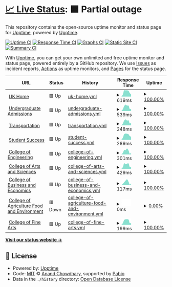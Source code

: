 # [📈 Live Status](https://demo.upptime.js.org): <!--live status--> **🟧 Partial outage**

This repository contains the open-source uptime monitor and status page for [Upptime](https://upptime.js.org), powered by [Upptime](https://github.com/upptime/upptime).

[![Uptime CI](https://github.com/justin-sumner/uky-upptime/workflows/Uptime%20CI/badge.svg)](https://github.com/justin-sumner/uky-upptime/actions?query=workflow%3A%22Uptime+CI%22)
[![Response Time CI](https://github.com/justin-sumner/uky-upptime/workflows/Response%20Time%20CI/badge.svg)](https://github.com/justin-sumner/uky-upptime/actions?query=workflow%3A%22Response+Time+CI%22)
[![Graphs CI](https://github.com/justin-sumner/uky-upptime/workflows/Graphs%20CI/badge.svg)](https://github.com/justin-sumner/uky-upptime/actions?query=workflow%3A%22Graphs+CI%22)
[![Static Site CI](https://github.com/justin-sumner/uky-upptime/workflows/Static%20Site%20CI/badge.svg)](https://github.com/justin-sumner/uky-upptime/actions?query=workflow%3A%22Static+Site+CI%22)
[![Summary CI](https://github.com/justin-sumner/uky-upptime/workflows/Summary%20CI/badge.svg)](https://github.com/justin-sumner/uky-upptime/actions?query=workflow%3A%22Summary+CI%22)

With [Upptime](https://upptime.js.org), you can get your own unlimited and free uptime monitor and status page, powered entirely by a GitHub repository. We use [Issues](https://github.com/upptime/upptime/issues) as incident reports, [Actions](https://github.com/justin-sumner/uky-upptime/actions) as uptime monitors, and [Pages](https://demo.upptime.js.org) for the status page.

<!--start: status pages-->
<!-- This summary is generated by Upptime (https://github.com/upptime/upptime) -->
<!-- Do not edit this manually, your changes will be overwritten -->
<!-- prettier-ignore -->
| URL | Status | History | Response Time | Uptime |
| --- | ------ | ------- | ------------- | ------ |
| <img alt="" src="https://icons.duckduckgo.com/ip3/www.uky.edu.ico" height="13"> [UK Home](https://www.uky.edu) | 🟩 Up | [uk-home.yml](https://github.com/justin-sumner/uky-upptime/commits/HEAD/history/uk-home.yml) | <details><summary><img alt="Response time graph" src="./graphs/uk-home/response-time-week.png" height="20"> 619ms</summary><br><a href="https://justin-sumner.github.io/uky-upptime/history/uk-home"><img alt="Response time 812" src="https://img.shields.io/endpoint?url=https%3A%2F%2Fraw.githubusercontent.com%2Fjustin-sumner%2Fuky-upptime%2FHEAD%2Fapi%2Fuk-home%2Fresponse-time.json"></a><br><a href="https://justin-sumner.github.io/uky-upptime/history/uk-home"><img alt="24-hour response time 360" src="https://img.shields.io/endpoint?url=https%3A%2F%2Fraw.githubusercontent.com%2Fjustin-sumner%2Fuky-upptime%2FHEAD%2Fapi%2Fuk-home%2Fresponse-time-day.json"></a><br><a href="https://justin-sumner.github.io/uky-upptime/history/uk-home"><img alt="7-day response time 619" src="https://img.shields.io/endpoint?url=https%3A%2F%2Fraw.githubusercontent.com%2Fjustin-sumner%2Fuky-upptime%2FHEAD%2Fapi%2Fuk-home%2Fresponse-time-week.json"></a><br><a href="https://justin-sumner.github.io/uky-upptime/history/uk-home"><img alt="30-day response time 569" src="https://img.shields.io/endpoint?url=https%3A%2F%2Fraw.githubusercontent.com%2Fjustin-sumner%2Fuky-upptime%2FHEAD%2Fapi%2Fuk-home%2Fresponse-time-month.json"></a><br><a href="https://justin-sumner.github.io/uky-upptime/history/uk-home"><img alt="1-year response time 812" src="https://img.shields.io/endpoint?url=https%3A%2F%2Fraw.githubusercontent.com%2Fjustin-sumner%2Fuky-upptime%2FHEAD%2Fapi%2Fuk-home%2Fresponse-time-year.json"></a></details> | <details><summary><a href="https://justin-sumner.github.io/uky-upptime/history/uk-home">100.00%</a></summary><a href="https://justin-sumner.github.io/uky-upptime/history/uk-home"><img alt="All-time uptime 99.95%" src="https://img.shields.io/endpoint?url=https%3A%2F%2Fraw.githubusercontent.com%2Fjustin-sumner%2Fuky-upptime%2FHEAD%2Fapi%2Fuk-home%2Fuptime.json"></a><br><a href="https://justin-sumner.github.io/uky-upptime/history/uk-home"><img alt="24-hour uptime 100.00%" src="https://img.shields.io/endpoint?url=https%3A%2F%2Fraw.githubusercontent.com%2Fjustin-sumner%2Fuky-upptime%2FHEAD%2Fapi%2Fuk-home%2Fuptime-day.json"></a><br><a href="https://justin-sumner.github.io/uky-upptime/history/uk-home"><img alt="7-day uptime 100.00%" src="https://img.shields.io/endpoint?url=https%3A%2F%2Fraw.githubusercontent.com%2Fjustin-sumner%2Fuky-upptime%2FHEAD%2Fapi%2Fuk-home%2Fuptime-week.json"></a><br><a href="https://justin-sumner.github.io/uky-upptime/history/uk-home"><img alt="30-day uptime 100.00%" src="https://img.shields.io/endpoint?url=https%3A%2F%2Fraw.githubusercontent.com%2Fjustin-sumner%2Fuky-upptime%2FHEAD%2Fapi%2Fuk-home%2Fuptime-month.json"></a><br><a href="https://justin-sumner.github.io/uky-upptime/history/uk-home"><img alt="1-year uptime 99.95%" src="https://img.shields.io/endpoint?url=https%3A%2F%2Fraw.githubusercontent.com%2Fjustin-sumner%2Fuky-upptime%2FHEAD%2Fapi%2Fuk-home%2Fuptime-year.json"></a></details>
| <img alt="" src="https://icons.duckduckgo.com/ip3/admission.uky.edu.ico" height="13"> [Undergraduate Admissions](https://admission.uky.edu) | 🟩 Up | [undergraduate-admissions.yml](https://github.com/justin-sumner/uky-upptime/commits/HEAD/history/undergraduate-admissions.yml) | <details><summary><img alt="Response time graph" src="./graphs/undergraduate-admissions/response-time-week.png" height="20"> 539ms</summary><br><a href="https://justin-sumner.github.io/uky-upptime/history/undergraduate-admissions"><img alt="Response time 624" src="https://img.shields.io/endpoint?url=https%3A%2F%2Fraw.githubusercontent.com%2Fjustin-sumner%2Fuky-upptime%2FHEAD%2Fapi%2Fundergraduate-admissions%2Fresponse-time.json"></a><br><a href="https://justin-sumner.github.io/uky-upptime/history/undergraduate-admissions"><img alt="24-hour response time 241" src="https://img.shields.io/endpoint?url=https%3A%2F%2Fraw.githubusercontent.com%2Fjustin-sumner%2Fuky-upptime%2FHEAD%2Fapi%2Fundergraduate-admissions%2Fresponse-time-day.json"></a><br><a href="https://justin-sumner.github.io/uky-upptime/history/undergraduate-admissions"><img alt="7-day response time 539" src="https://img.shields.io/endpoint?url=https%3A%2F%2Fraw.githubusercontent.com%2Fjustin-sumner%2Fuky-upptime%2FHEAD%2Fapi%2Fundergraduate-admissions%2Fresponse-time-week.json"></a><br><a href="https://justin-sumner.github.io/uky-upptime/history/undergraduate-admissions"><img alt="30-day response time 469" src="https://img.shields.io/endpoint?url=https%3A%2F%2Fraw.githubusercontent.com%2Fjustin-sumner%2Fuky-upptime%2FHEAD%2Fapi%2Fundergraduate-admissions%2Fresponse-time-month.json"></a><br><a href="https://justin-sumner.github.io/uky-upptime/history/undergraduate-admissions"><img alt="1-year response time 624" src="https://img.shields.io/endpoint?url=https%3A%2F%2Fraw.githubusercontent.com%2Fjustin-sumner%2Fuky-upptime%2FHEAD%2Fapi%2Fundergraduate-admissions%2Fresponse-time-year.json"></a></details> | <details><summary><a href="https://justin-sumner.github.io/uky-upptime/history/undergraduate-admissions">100.00%</a></summary><a href="https://justin-sumner.github.io/uky-upptime/history/undergraduate-admissions"><img alt="All-time uptime 99.90%" src="https://img.shields.io/endpoint?url=https%3A%2F%2Fraw.githubusercontent.com%2Fjustin-sumner%2Fuky-upptime%2FHEAD%2Fapi%2Fundergraduate-admissions%2Fuptime.json"></a><br><a href="https://justin-sumner.github.io/uky-upptime/history/undergraduate-admissions"><img alt="24-hour uptime 100.00%" src="https://img.shields.io/endpoint?url=https%3A%2F%2Fraw.githubusercontent.com%2Fjustin-sumner%2Fuky-upptime%2FHEAD%2Fapi%2Fundergraduate-admissions%2Fuptime-day.json"></a><br><a href="https://justin-sumner.github.io/uky-upptime/history/undergraduate-admissions"><img alt="7-day uptime 100.00%" src="https://img.shields.io/endpoint?url=https%3A%2F%2Fraw.githubusercontent.com%2Fjustin-sumner%2Fuky-upptime%2FHEAD%2Fapi%2Fundergraduate-admissions%2Fuptime-week.json"></a><br><a href="https://justin-sumner.github.io/uky-upptime/history/undergraduate-admissions"><img alt="30-day uptime 100.00%" src="https://img.shields.io/endpoint?url=https%3A%2F%2Fraw.githubusercontent.com%2Fjustin-sumner%2Fuky-upptime%2FHEAD%2Fapi%2Fundergraduate-admissions%2Fuptime-month.json"></a><br><a href="https://justin-sumner.github.io/uky-upptime/history/undergraduate-admissions"><img alt="1-year uptime 99.90%" src="https://img.shields.io/endpoint?url=https%3A%2F%2Fraw.githubusercontent.com%2Fjustin-sumner%2Fuky-upptime%2FHEAD%2Fapi%2Fundergraduate-admissions%2Fuptime-year.json"></a></details>
| <img alt="" src="https://icons.duckduckgo.com/ip3/transportation.uky.edu.ico" height="13"> [Transportation](https://transportation.uky.edu) | 🟩 Up | [transportation.yml](https://github.com/justin-sumner/uky-upptime/commits/HEAD/history/transportation.yml) | <details><summary><img alt="Response time graph" src="./graphs/transportation/response-time-week.png" height="20"> 248ms</summary><br><a href="https://justin-sumner.github.io/uky-upptime/history/transportation"><img alt="Response time 587" src="https://img.shields.io/endpoint?url=https%3A%2F%2Fraw.githubusercontent.com%2Fjustin-sumner%2Fuky-upptime%2FHEAD%2Fapi%2Ftransportation%2Fresponse-time.json"></a><br><a href="https://justin-sumner.github.io/uky-upptime/history/transportation"><img alt="24-hour response time 231" src="https://img.shields.io/endpoint?url=https%3A%2F%2Fraw.githubusercontent.com%2Fjustin-sumner%2Fuky-upptime%2FHEAD%2Fapi%2Ftransportation%2Fresponse-time-day.json"></a><br><a href="https://justin-sumner.github.io/uky-upptime/history/transportation"><img alt="7-day response time 248" src="https://img.shields.io/endpoint?url=https%3A%2F%2Fraw.githubusercontent.com%2Fjustin-sumner%2Fuky-upptime%2FHEAD%2Fapi%2Ftransportation%2Fresponse-time-week.json"></a><br><a href="https://justin-sumner.github.io/uky-upptime/history/transportation"><img alt="30-day response time 333" src="https://img.shields.io/endpoint?url=https%3A%2F%2Fraw.githubusercontent.com%2Fjustin-sumner%2Fuky-upptime%2FHEAD%2Fapi%2Ftransportation%2Fresponse-time-month.json"></a><br><a href="https://justin-sumner.github.io/uky-upptime/history/transportation"><img alt="1-year response time 587" src="https://img.shields.io/endpoint?url=https%3A%2F%2Fraw.githubusercontent.com%2Fjustin-sumner%2Fuky-upptime%2FHEAD%2Fapi%2Ftransportation%2Fresponse-time-year.json"></a></details> | <details><summary><a href="https://justin-sumner.github.io/uky-upptime/history/transportation">100.00%</a></summary><a href="https://justin-sumner.github.io/uky-upptime/history/transportation"><img alt="All-time uptime 99.89%" src="https://img.shields.io/endpoint?url=https%3A%2F%2Fraw.githubusercontent.com%2Fjustin-sumner%2Fuky-upptime%2FHEAD%2Fapi%2Ftransportation%2Fuptime.json"></a><br><a href="https://justin-sumner.github.io/uky-upptime/history/transportation"><img alt="24-hour uptime 100.00%" src="https://img.shields.io/endpoint?url=https%3A%2F%2Fraw.githubusercontent.com%2Fjustin-sumner%2Fuky-upptime%2FHEAD%2Fapi%2Ftransportation%2Fuptime-day.json"></a><br><a href="https://justin-sumner.github.io/uky-upptime/history/transportation"><img alt="7-day uptime 100.00%" src="https://img.shields.io/endpoint?url=https%3A%2F%2Fraw.githubusercontent.com%2Fjustin-sumner%2Fuky-upptime%2FHEAD%2Fapi%2Ftransportation%2Fuptime-week.json"></a><br><a href="https://justin-sumner.github.io/uky-upptime/history/transportation"><img alt="30-day uptime 100.00%" src="https://img.shields.io/endpoint?url=https%3A%2F%2Fraw.githubusercontent.com%2Fjustin-sumner%2Fuky-upptime%2FHEAD%2Fapi%2Ftransportation%2Fuptime-month.json"></a><br><a href="https://justin-sumner.github.io/uky-upptime/history/transportation"><img alt="1-year uptime 99.89%" src="https://img.shields.io/endpoint?url=https%3A%2F%2Fraw.githubusercontent.com%2Fjustin-sumner%2Fuky-upptime%2FHEAD%2Fapi%2Ftransportation%2Fuptime-year.json"></a></details>
| <img alt="" src="https://icons.duckduckgo.com/ip3/studentsuccess.uky.edu.ico" height="13"> [Student Success](https://studentsuccess.uky.edu) | 🟩 Up | [student-success.yml](https://github.com/justin-sumner/uky-upptime/commits/HEAD/history/student-success.yml) | <details><summary><img alt="Response time graph" src="./graphs/student-success/response-time-week.png" height="20"> 289ms</summary><br><a href="https://justin-sumner.github.io/uky-upptime/history/student-success"><img alt="Response time 695" src="https://img.shields.io/endpoint?url=https%3A%2F%2Fraw.githubusercontent.com%2Fjustin-sumner%2Fuky-upptime%2FHEAD%2Fapi%2Fstudent-success%2Fresponse-time.json"></a><br><a href="https://justin-sumner.github.io/uky-upptime/history/student-success"><img alt="24-hour response time 208" src="https://img.shields.io/endpoint?url=https%3A%2F%2Fraw.githubusercontent.com%2Fjustin-sumner%2Fuky-upptime%2FHEAD%2Fapi%2Fstudent-success%2Fresponse-time-day.json"></a><br><a href="https://justin-sumner.github.io/uky-upptime/history/student-success"><img alt="7-day response time 289" src="https://img.shields.io/endpoint?url=https%3A%2F%2Fraw.githubusercontent.com%2Fjustin-sumner%2Fuky-upptime%2FHEAD%2Fapi%2Fstudent-success%2Fresponse-time-week.json"></a><br><a href="https://justin-sumner.github.io/uky-upptime/history/student-success"><img alt="30-day response time 398" src="https://img.shields.io/endpoint?url=https%3A%2F%2Fraw.githubusercontent.com%2Fjustin-sumner%2Fuky-upptime%2FHEAD%2Fapi%2Fstudent-success%2Fresponse-time-month.json"></a><br><a href="https://justin-sumner.github.io/uky-upptime/history/student-success"><img alt="1-year response time 695" src="https://img.shields.io/endpoint?url=https%3A%2F%2Fraw.githubusercontent.com%2Fjustin-sumner%2Fuky-upptime%2FHEAD%2Fapi%2Fstudent-success%2Fresponse-time-year.json"></a></details> | <details><summary><a href="https://justin-sumner.github.io/uky-upptime/history/student-success">100.00%</a></summary><a href="https://justin-sumner.github.io/uky-upptime/history/student-success"><img alt="All-time uptime 99.87%" src="https://img.shields.io/endpoint?url=https%3A%2F%2Fraw.githubusercontent.com%2Fjustin-sumner%2Fuky-upptime%2FHEAD%2Fapi%2Fstudent-success%2Fuptime.json"></a><br><a href="https://justin-sumner.github.io/uky-upptime/history/student-success"><img alt="24-hour uptime 100.00%" src="https://img.shields.io/endpoint?url=https%3A%2F%2Fraw.githubusercontent.com%2Fjustin-sumner%2Fuky-upptime%2FHEAD%2Fapi%2Fstudent-success%2Fuptime-day.json"></a><br><a href="https://justin-sumner.github.io/uky-upptime/history/student-success"><img alt="7-day uptime 100.00%" src="https://img.shields.io/endpoint?url=https%3A%2F%2Fraw.githubusercontent.com%2Fjustin-sumner%2Fuky-upptime%2FHEAD%2Fapi%2Fstudent-success%2Fuptime-week.json"></a><br><a href="https://justin-sumner.github.io/uky-upptime/history/student-success"><img alt="30-day uptime 99.95%" src="https://img.shields.io/endpoint?url=https%3A%2F%2Fraw.githubusercontent.com%2Fjustin-sumner%2Fuky-upptime%2FHEAD%2Fapi%2Fstudent-success%2Fuptime-month.json"></a><br><a href="https://justin-sumner.github.io/uky-upptime/history/student-success"><img alt="1-year uptime 99.87%" src="https://img.shields.io/endpoint?url=https%3A%2F%2Fraw.githubusercontent.com%2Fjustin-sumner%2Fuky-upptime%2FHEAD%2Fapi%2Fstudent-success%2Fuptime-year.json"></a></details>
| <img alt="" src="https://icons.duckduckgo.com/ip3/engr.uky.edu.ico" height="13"> [College of Engineering](https://engr.uky.edu) | 🟩 Up | [college-of-engineering.yml](https://github.com/justin-sumner/uky-upptime/commits/HEAD/history/college-of-engineering.yml) | <details><summary><img alt="Response time graph" src="./graphs/college-of-engineering/response-time-week.png" height="20"> 301ms</summary><br><a href="https://justin-sumner.github.io/uky-upptime/history/college-of-engineering"><img alt="Response time 511" src="https://img.shields.io/endpoint?url=https%3A%2F%2Fraw.githubusercontent.com%2Fjustin-sumner%2Fuky-upptime%2FHEAD%2Fapi%2Fcollege-of-engineering%2Fresponse-time.json"></a><br><a href="https://justin-sumner.github.io/uky-upptime/history/college-of-engineering"><img alt="24-hour response time 186" src="https://img.shields.io/endpoint?url=https%3A%2F%2Fraw.githubusercontent.com%2Fjustin-sumner%2Fuky-upptime%2FHEAD%2Fapi%2Fcollege-of-engineering%2Fresponse-time-day.json"></a><br><a href="https://justin-sumner.github.io/uky-upptime/history/college-of-engineering"><img alt="7-day response time 301" src="https://img.shields.io/endpoint?url=https%3A%2F%2Fraw.githubusercontent.com%2Fjustin-sumner%2Fuky-upptime%2FHEAD%2Fapi%2Fcollege-of-engineering%2Fresponse-time-week.json"></a><br><a href="https://justin-sumner.github.io/uky-upptime/history/college-of-engineering"><img alt="30-day response time 312" src="https://img.shields.io/endpoint?url=https%3A%2F%2Fraw.githubusercontent.com%2Fjustin-sumner%2Fuky-upptime%2FHEAD%2Fapi%2Fcollege-of-engineering%2Fresponse-time-month.json"></a><br><a href="https://justin-sumner.github.io/uky-upptime/history/college-of-engineering"><img alt="1-year response time 511" src="https://img.shields.io/endpoint?url=https%3A%2F%2Fraw.githubusercontent.com%2Fjustin-sumner%2Fuky-upptime%2FHEAD%2Fapi%2Fcollege-of-engineering%2Fresponse-time-year.json"></a></details> | <details><summary><a href="https://justin-sumner.github.io/uky-upptime/history/college-of-engineering">100.00%</a></summary><a href="https://justin-sumner.github.io/uky-upptime/history/college-of-engineering"><img alt="All-time uptime 99.95%" src="https://img.shields.io/endpoint?url=https%3A%2F%2Fraw.githubusercontent.com%2Fjustin-sumner%2Fuky-upptime%2FHEAD%2Fapi%2Fcollege-of-engineering%2Fuptime.json"></a><br><a href="https://justin-sumner.github.io/uky-upptime/history/college-of-engineering"><img alt="24-hour uptime 100.00%" src="https://img.shields.io/endpoint?url=https%3A%2F%2Fraw.githubusercontent.com%2Fjustin-sumner%2Fuky-upptime%2FHEAD%2Fapi%2Fcollege-of-engineering%2Fuptime-day.json"></a><br><a href="https://justin-sumner.github.io/uky-upptime/history/college-of-engineering"><img alt="7-day uptime 100.00%" src="https://img.shields.io/endpoint?url=https%3A%2F%2Fraw.githubusercontent.com%2Fjustin-sumner%2Fuky-upptime%2FHEAD%2Fapi%2Fcollege-of-engineering%2Fuptime-week.json"></a><br><a href="https://justin-sumner.github.io/uky-upptime/history/college-of-engineering"><img alt="30-day uptime 100.00%" src="https://img.shields.io/endpoint?url=https%3A%2F%2Fraw.githubusercontent.com%2Fjustin-sumner%2Fuky-upptime%2FHEAD%2Fapi%2Fcollege-of-engineering%2Fuptime-month.json"></a><br><a href="https://justin-sumner.github.io/uky-upptime/history/college-of-engineering"><img alt="1-year uptime 99.95%" src="https://img.shields.io/endpoint?url=https%3A%2F%2Fraw.githubusercontent.com%2Fjustin-sumner%2Fuky-upptime%2FHEAD%2Fapi%2Fcollege-of-engineering%2Fuptime-year.json"></a></details>
| <img alt="" src="https://icons.duckduckgo.com/ip3/as.uky.edu.ico" height="13"> [College of Arts and Sciences](https://as.uky.edu) | 🟩 Up | [college-of-arts-and-sciences.yml](https://github.com/justin-sumner/uky-upptime/commits/HEAD/history/college-of-arts-and-sciences.yml) | <details><summary><img alt="Response time graph" src="./graphs/college-of-arts-and-sciences/response-time-week.png" height="20"> 429ms</summary><br><a href="https://justin-sumner.github.io/uky-upptime/history/college-of-arts-and-sciences"><img alt="Response time 1859" src="https://img.shields.io/endpoint?url=https%3A%2F%2Fraw.githubusercontent.com%2Fjustin-sumner%2Fuky-upptime%2FHEAD%2Fapi%2Fcollege-of-arts-and-sciences%2Fresponse-time.json"></a><br><a href="https://justin-sumner.github.io/uky-upptime/history/college-of-arts-and-sciences"><img alt="24-hour response time 247" src="https://img.shields.io/endpoint?url=https%3A%2F%2Fraw.githubusercontent.com%2Fjustin-sumner%2Fuky-upptime%2FHEAD%2Fapi%2Fcollege-of-arts-and-sciences%2Fresponse-time-day.json"></a><br><a href="https://justin-sumner.github.io/uky-upptime/history/college-of-arts-and-sciences"><img alt="7-day response time 429" src="https://img.shields.io/endpoint?url=https%3A%2F%2Fraw.githubusercontent.com%2Fjustin-sumner%2Fuky-upptime%2FHEAD%2Fapi%2Fcollege-of-arts-and-sciences%2Fresponse-time-week.json"></a><br><a href="https://justin-sumner.github.io/uky-upptime/history/college-of-arts-and-sciences"><img alt="30-day response time 567" src="https://img.shields.io/endpoint?url=https%3A%2F%2Fraw.githubusercontent.com%2Fjustin-sumner%2Fuky-upptime%2FHEAD%2Fapi%2Fcollege-of-arts-and-sciences%2Fresponse-time-month.json"></a><br><a href="https://justin-sumner.github.io/uky-upptime/history/college-of-arts-and-sciences"><img alt="1-year response time 1859" src="https://img.shields.io/endpoint?url=https%3A%2F%2Fraw.githubusercontent.com%2Fjustin-sumner%2Fuky-upptime%2FHEAD%2Fapi%2Fcollege-of-arts-and-sciences%2Fresponse-time-year.json"></a></details> | <details><summary><a href="https://justin-sumner.github.io/uky-upptime/history/college-of-arts-and-sciences">100.00%</a></summary><a href="https://justin-sumner.github.io/uky-upptime/history/college-of-arts-and-sciences"><img alt="All-time uptime 99.79%" src="https://img.shields.io/endpoint?url=https%3A%2F%2Fraw.githubusercontent.com%2Fjustin-sumner%2Fuky-upptime%2FHEAD%2Fapi%2Fcollege-of-arts-and-sciences%2Fuptime.json"></a><br><a href="https://justin-sumner.github.io/uky-upptime/history/college-of-arts-and-sciences"><img alt="24-hour uptime 100.00%" src="https://img.shields.io/endpoint?url=https%3A%2F%2Fraw.githubusercontent.com%2Fjustin-sumner%2Fuky-upptime%2FHEAD%2Fapi%2Fcollege-of-arts-and-sciences%2Fuptime-day.json"></a><br><a href="https://justin-sumner.github.io/uky-upptime/history/college-of-arts-and-sciences"><img alt="7-day uptime 100.00%" src="https://img.shields.io/endpoint?url=https%3A%2F%2Fraw.githubusercontent.com%2Fjustin-sumner%2Fuky-upptime%2FHEAD%2Fapi%2Fcollege-of-arts-and-sciences%2Fuptime-week.json"></a><br><a href="https://justin-sumner.github.io/uky-upptime/history/college-of-arts-and-sciences"><img alt="30-day uptime 100.00%" src="https://img.shields.io/endpoint?url=https%3A%2F%2Fraw.githubusercontent.com%2Fjustin-sumner%2Fuky-upptime%2FHEAD%2Fapi%2Fcollege-of-arts-and-sciences%2Fuptime-month.json"></a><br><a href="https://justin-sumner.github.io/uky-upptime/history/college-of-arts-and-sciences"><img alt="1-year uptime 99.79%" src="https://img.shields.io/endpoint?url=https%3A%2F%2Fraw.githubusercontent.com%2Fjustin-sumner%2Fuky-upptime%2FHEAD%2Fapi%2Fcollege-of-arts-and-sciences%2Fuptime-year.json"></a></details>
| <img alt="" src="https://icons.duckduckgo.com/ip3/gatton.uky.edu.ico" height="13"> [College of Business and Economics](https://gatton.uky.edu) | 🟩 Up | [college-of-business-and-economics.yml](https://github.com/justin-sumner/uky-upptime/commits/HEAD/history/college-of-business-and-economics.yml) | <details><summary><img alt="Response time graph" src="./graphs/college-of-business-and-economics/response-time-week.png" height="20"> 117ms</summary><br><a href="https://justin-sumner.github.io/uky-upptime/history/college-of-business-and-economics"><img alt="Response time 295" src="https://img.shields.io/endpoint?url=https%3A%2F%2Fraw.githubusercontent.com%2Fjustin-sumner%2Fuky-upptime%2FHEAD%2Fapi%2Fcollege-of-business-and-economics%2Fresponse-time.json"></a><br><a href="https://justin-sumner.github.io/uky-upptime/history/college-of-business-and-economics"><img alt="24-hour response time 134" src="https://img.shields.io/endpoint?url=https%3A%2F%2Fraw.githubusercontent.com%2Fjustin-sumner%2Fuky-upptime%2FHEAD%2Fapi%2Fcollege-of-business-and-economics%2Fresponse-time-day.json"></a><br><a href="https://justin-sumner.github.io/uky-upptime/history/college-of-business-and-economics"><img alt="7-day response time 117" src="https://img.shields.io/endpoint?url=https%3A%2F%2Fraw.githubusercontent.com%2Fjustin-sumner%2Fuky-upptime%2FHEAD%2Fapi%2Fcollege-of-business-and-economics%2Fresponse-time-week.json"></a><br><a href="https://justin-sumner.github.io/uky-upptime/history/college-of-business-and-economics"><img alt="30-day response time 238" src="https://img.shields.io/endpoint?url=https%3A%2F%2Fraw.githubusercontent.com%2Fjustin-sumner%2Fuky-upptime%2FHEAD%2Fapi%2Fcollege-of-business-and-economics%2Fresponse-time-month.json"></a><br><a href="https://justin-sumner.github.io/uky-upptime/history/college-of-business-and-economics"><img alt="1-year response time 295" src="https://img.shields.io/endpoint?url=https%3A%2F%2Fraw.githubusercontent.com%2Fjustin-sumner%2Fuky-upptime%2FHEAD%2Fapi%2Fcollege-of-business-and-economics%2Fresponse-time-year.json"></a></details> | <details><summary><a href="https://justin-sumner.github.io/uky-upptime/history/college-of-business-and-economics">100.00%</a></summary><a href="https://justin-sumner.github.io/uky-upptime/history/college-of-business-and-economics"><img alt="All-time uptime 99.76%" src="https://img.shields.io/endpoint?url=https%3A%2F%2Fraw.githubusercontent.com%2Fjustin-sumner%2Fuky-upptime%2FHEAD%2Fapi%2Fcollege-of-business-and-economics%2Fuptime.json"></a><br><a href="https://justin-sumner.github.io/uky-upptime/history/college-of-business-and-economics"><img alt="24-hour uptime 100.00%" src="https://img.shields.io/endpoint?url=https%3A%2F%2Fraw.githubusercontent.com%2Fjustin-sumner%2Fuky-upptime%2FHEAD%2Fapi%2Fcollege-of-business-and-economics%2Fuptime-day.json"></a><br><a href="https://justin-sumner.github.io/uky-upptime/history/college-of-business-and-economics"><img alt="7-day uptime 100.00%" src="https://img.shields.io/endpoint?url=https%3A%2F%2Fraw.githubusercontent.com%2Fjustin-sumner%2Fuky-upptime%2FHEAD%2Fapi%2Fcollege-of-business-and-economics%2Fuptime-week.json"></a><br><a href="https://justin-sumner.github.io/uky-upptime/history/college-of-business-and-economics"><img alt="30-day uptime 100.00%" src="https://img.shields.io/endpoint?url=https%3A%2F%2Fraw.githubusercontent.com%2Fjustin-sumner%2Fuky-upptime%2FHEAD%2Fapi%2Fcollege-of-business-and-economics%2Fuptime-month.json"></a><br><a href="https://justin-sumner.github.io/uky-upptime/history/college-of-business-and-economics"><img alt="1-year uptime 99.76%" src="https://img.shields.io/endpoint?url=https%3A%2F%2Fraw.githubusercontent.com%2Fjustin-sumner%2Fuky-upptime%2FHEAD%2Fapi%2Fcollege-of-business-and-economics%2Fuptime-year.json"></a></details>
| <img alt="" src="https://icons.duckduckgo.com/ip3/cafe.uky.edu.ico" height="13"> [College of Agriculture Food and Environment](https://cafe.uky.edu) | 🟥 Down | [college-of-agriculture-food-and-environment.yml](https://github.com/justin-sumner/uky-upptime/commits/HEAD/history/college-of-agriculture-food-and-environment.yml) | <details><summary><img alt="Response time graph" src="./graphs/college-of-agriculture-food-and-environment/response-time-week.png" height="20"> 0ms</summary><br><a href="https://justin-sumner.github.io/uky-upptime/history/college-of-agriculture-food-and-environment"><img alt="Response time 0" src="https://img.shields.io/endpoint?url=https%3A%2F%2Fraw.githubusercontent.com%2Fjustin-sumner%2Fuky-upptime%2FHEAD%2Fapi%2Fcollege-of-agriculture-food-and-environment%2Fresponse-time.json"></a><br><a href="https://justin-sumner.github.io/uky-upptime/history/college-of-agriculture-food-and-environment"><img alt="24-hour response time 0" src="https://img.shields.io/endpoint?url=https%3A%2F%2Fraw.githubusercontent.com%2Fjustin-sumner%2Fuky-upptime%2FHEAD%2Fapi%2Fcollege-of-agriculture-food-and-environment%2Fresponse-time-day.json"></a><br><a href="https://justin-sumner.github.io/uky-upptime/history/college-of-agriculture-food-and-environment"><img alt="7-day response time 0" src="https://img.shields.io/endpoint?url=https%3A%2F%2Fraw.githubusercontent.com%2Fjustin-sumner%2Fuky-upptime%2FHEAD%2Fapi%2Fcollege-of-agriculture-food-and-environment%2Fresponse-time-week.json"></a><br><a href="https://justin-sumner.github.io/uky-upptime/history/college-of-agriculture-food-and-environment"><img alt="30-day response time 0" src="https://img.shields.io/endpoint?url=https%3A%2F%2Fraw.githubusercontent.com%2Fjustin-sumner%2Fuky-upptime%2FHEAD%2Fapi%2Fcollege-of-agriculture-food-and-environment%2Fresponse-time-month.json"></a><br><a href="https://justin-sumner.github.io/uky-upptime/history/college-of-agriculture-food-and-environment"><img alt="1-year response time 0" src="https://img.shields.io/endpoint?url=https%3A%2F%2Fraw.githubusercontent.com%2Fjustin-sumner%2Fuky-upptime%2FHEAD%2Fapi%2Fcollege-of-agriculture-food-and-environment%2Fresponse-time-year.json"></a></details> | <details><summary><a href="https://justin-sumner.github.io/uky-upptime/history/college-of-agriculture-food-and-environment">0.00%</a></summary><a href="https://justin-sumner.github.io/uky-upptime/history/college-of-agriculture-food-and-environment"><img alt="All-time uptime 0.00%" src="https://img.shields.io/endpoint?url=https%3A%2F%2Fraw.githubusercontent.com%2Fjustin-sumner%2Fuky-upptime%2FHEAD%2Fapi%2Fcollege-of-agriculture-food-and-environment%2Fuptime.json"></a><br><a href="https://justin-sumner.github.io/uky-upptime/history/college-of-agriculture-food-and-environment"><img alt="24-hour uptime 0.00%" src="https://img.shields.io/endpoint?url=https%3A%2F%2Fraw.githubusercontent.com%2Fjustin-sumner%2Fuky-upptime%2FHEAD%2Fapi%2Fcollege-of-agriculture-food-and-environment%2Fuptime-day.json"></a><br><a href="https://justin-sumner.github.io/uky-upptime/history/college-of-agriculture-food-and-environment"><img alt="7-day uptime 0.00%" src="https://img.shields.io/endpoint?url=https%3A%2F%2Fraw.githubusercontent.com%2Fjustin-sumner%2Fuky-upptime%2FHEAD%2Fapi%2Fcollege-of-agriculture-food-and-environment%2Fuptime-week.json"></a><br><a href="https://justin-sumner.github.io/uky-upptime/history/college-of-agriculture-food-and-environment"><img alt="30-day uptime 0.00%" src="https://img.shields.io/endpoint?url=https%3A%2F%2Fraw.githubusercontent.com%2Fjustin-sumner%2Fuky-upptime%2FHEAD%2Fapi%2Fcollege-of-agriculture-food-and-environment%2Fuptime-month.json"></a><br><a href="https://justin-sumner.github.io/uky-upptime/history/college-of-agriculture-food-and-environment"><img alt="1-year uptime 0.00%" src="https://img.shields.io/endpoint?url=https%3A%2F%2Fraw.githubusercontent.com%2Fjustin-sumner%2Fuky-upptime%2FHEAD%2Fapi%2Fcollege-of-agriculture-food-and-environment%2Fuptime-year.json"></a></details>
| <img alt="" src="https://icons.duckduckgo.com/ip3/finearts.uky.edu.ico" height="13"> [College of Fine Arts](https://finearts.uky.edu) | 🟩 Up | [college-of-fine-arts.yml](https://github.com/justin-sumner/uky-upptime/commits/HEAD/history/college-of-fine-arts.yml) | <details><summary><img alt="Response time graph" src="./graphs/college-of-fine-arts/response-time-week.png" height="20"> 199ms</summary><br><a href="https://justin-sumner.github.io/uky-upptime/history/college-of-fine-arts"><img alt="Response time 428" src="https://img.shields.io/endpoint?url=https%3A%2F%2Fraw.githubusercontent.com%2Fjustin-sumner%2Fuky-upptime%2FHEAD%2Fapi%2Fcollege-of-fine-arts%2Fresponse-time.json"></a><br><a href="https://justin-sumner.github.io/uky-upptime/history/college-of-fine-arts"><img alt="24-hour response time 120" src="https://img.shields.io/endpoint?url=https%3A%2F%2Fraw.githubusercontent.com%2Fjustin-sumner%2Fuky-upptime%2FHEAD%2Fapi%2Fcollege-of-fine-arts%2Fresponse-time-day.json"></a><br><a href="https://justin-sumner.github.io/uky-upptime/history/college-of-fine-arts"><img alt="7-day response time 199" src="https://img.shields.io/endpoint?url=https%3A%2F%2Fraw.githubusercontent.com%2Fjustin-sumner%2Fuky-upptime%2FHEAD%2Fapi%2Fcollege-of-fine-arts%2Fresponse-time-week.json"></a><br><a href="https://justin-sumner.github.io/uky-upptime/history/college-of-fine-arts"><img alt="30-day response time 308" src="https://img.shields.io/endpoint?url=https%3A%2F%2Fraw.githubusercontent.com%2Fjustin-sumner%2Fuky-upptime%2FHEAD%2Fapi%2Fcollege-of-fine-arts%2Fresponse-time-month.json"></a><br><a href="https://justin-sumner.github.io/uky-upptime/history/college-of-fine-arts"><img alt="1-year response time 428" src="https://img.shields.io/endpoint?url=https%3A%2F%2Fraw.githubusercontent.com%2Fjustin-sumner%2Fuky-upptime%2FHEAD%2Fapi%2Fcollege-of-fine-arts%2Fresponse-time-year.json"></a></details> | <details><summary><a href="https://justin-sumner.github.io/uky-upptime/history/college-of-fine-arts">100.00%</a></summary><a href="https://justin-sumner.github.io/uky-upptime/history/college-of-fine-arts"><img alt="All-time uptime 99.97%" src="https://img.shields.io/endpoint?url=https%3A%2F%2Fraw.githubusercontent.com%2Fjustin-sumner%2Fuky-upptime%2FHEAD%2Fapi%2Fcollege-of-fine-arts%2Fuptime.json"></a><br><a href="https://justin-sumner.github.io/uky-upptime/history/college-of-fine-arts"><img alt="24-hour uptime 100.00%" src="https://img.shields.io/endpoint?url=https%3A%2F%2Fraw.githubusercontent.com%2Fjustin-sumner%2Fuky-upptime%2FHEAD%2Fapi%2Fcollege-of-fine-arts%2Fuptime-day.json"></a><br><a href="https://justin-sumner.github.io/uky-upptime/history/college-of-fine-arts"><img alt="7-day uptime 100.00%" src="https://img.shields.io/endpoint?url=https%3A%2F%2Fraw.githubusercontent.com%2Fjustin-sumner%2Fuky-upptime%2FHEAD%2Fapi%2Fcollege-of-fine-arts%2Fuptime-week.json"></a><br><a href="https://justin-sumner.github.io/uky-upptime/history/college-of-fine-arts"><img alt="30-day uptime 100.00%" src="https://img.shields.io/endpoint?url=https%3A%2F%2Fraw.githubusercontent.com%2Fjustin-sumner%2Fuky-upptime%2FHEAD%2Fapi%2Fcollege-of-fine-arts%2Fuptime-month.json"></a><br><a href="https://justin-sumner.github.io/uky-upptime/history/college-of-fine-arts"><img alt="1-year uptime 99.97%" src="https://img.shields.io/endpoint?url=https%3A%2F%2Fraw.githubusercontent.com%2Fjustin-sumner%2Fuky-upptime%2FHEAD%2Fapi%2Fcollege-of-fine-arts%2Fuptime-year.json"></a></details>

<!--end: status pages-->

[**Visit our status website →**](https://demo.upptime.js.org)

## 📄 License

- Powered by: [Upptime](https://github.com/upptime/upptime)
- Code: [MIT](./LICENSE) © [Anand Chowdhary](https://anandchowdhary.com), supported by [Pabio](https://pabio.com)
- Data in the `./history` directory: [Open Database License](https://opendatacommons.org/licenses/odbl/1-0/)

